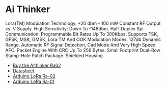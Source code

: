 # Ai Thinker

Lora(TM) Modulation Technology. +20 dbm - 100 mW Constant RF Output vs. V Supply. High Sensitivity: Down To -148dbm. Half-Duplex Spi Communication. Programmable Bit Rates Up To 300Kbps. Supports FSK, GFSK, MSK, GMSK, Lora TM And OOK Modulation Modes. 127db Dynamic Range. Automatic RF Signal Detection, Cad Mode And Very High Speed AFC. Packet Engine With CRC Up To 256 Bytes. Small Footprint Dual-Row Stamp-Hole Patch Package. Shielded Housing

- [Buy the Aithinker Ra02](https://www.amazon.in/Ai-Thinker-Module-Wireless-Transceiver-SX1278/dp/B073T3CX57)
- [Datasheet](https://www.thethingsnetwork.org/docs/devices/ra-02.html)
- [Arduino LoRa Ra-02](https://github.com/rpsreal/LoRa_Ra-02_Arduino)
- [Arduino LoRa Ra-01](https://github.com/nopnop2002/Arduino-LoRa-Ra01S)

